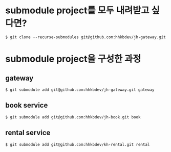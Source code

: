 # submodule project를 모두 내려받고 싶다면? 

```
$ git clone --recurse-submodules git@github.com:hhkbdev/jh-gateway.git
```


# submodule project을 구성한 과정
 
## gateway 

```
$ git submodule add git@github.com:hhkbdev/jh-gateway.git gateway
```

## book service

```
$ git submodule add git@github.com:hhkbdev/jh-book.git book
```


## rental service

```
$ git submodule add git@github.com:hhkbdev/kh-rental.git rental
```


